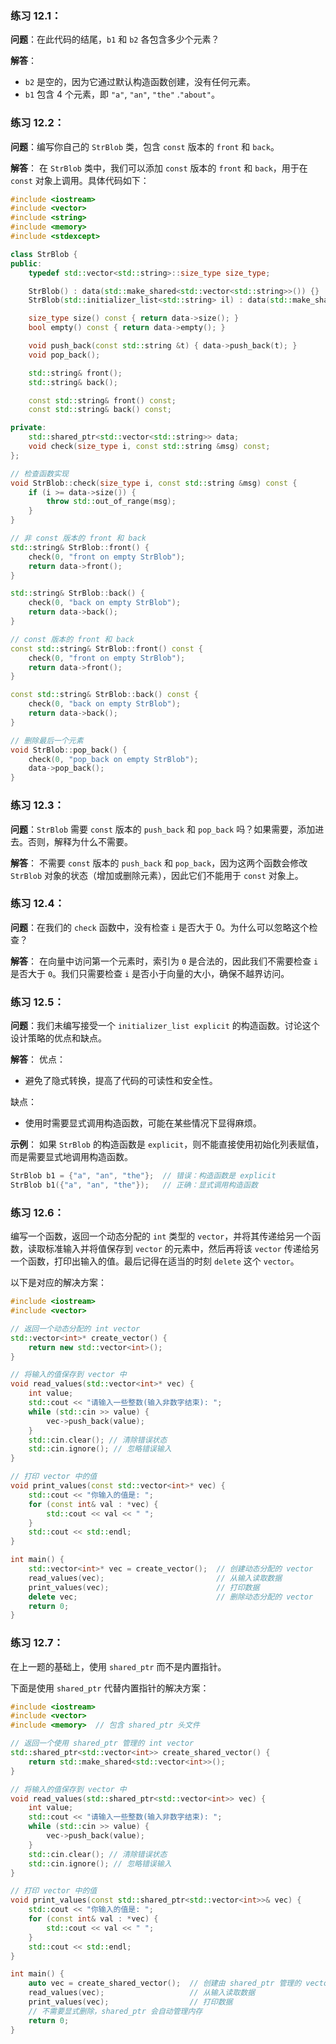 
### 练习 12.1：
**问题**：在此代码的结尾，`b1` 和 `b2` 各包含多少个元素？

**解答**：
- `b2` 是空的，因为它通过默认构造函数创建，没有任何元素。
- `b1` 包含 4 个元素，即 `"a"`, `"an"`, `"the"` .`"about"`。

### 练习 12.2：
**问题**：编写你自己的 `StrBlob` 类，包含 `const` 版本的 `front` 和 `back`。

**解答**：
在 `StrBlob` 类中，我们可以添加 `const` 版本的 `front` 和 `back`，用于在 `const` 对象上调用。具体代码如下：

```cpp
#include <iostream>
#include <vector>
#include <string>
#include <memory>
#include <stdexcept>

class StrBlob {
public:
    typedef std::vector<std::string>::size_type size_type;

    StrBlob() : data(std::make_shared<std::vector<std::string>>()) {}
    StrBlob(std::initializer_list<std::string> il) : data(std::make_shared<std::vector<std::string>>(il)) {}

    size_type size() const { return data->size(); }
    bool empty() const { return data->empty(); }

    void push_back(const std::string &t) { data->push_back(t); }
    void pop_back();

    std::string& front();
    std::string& back();

    const std::string& front() const;
    const std::string& back() const;

private:
    std::shared_ptr<std::vector<std::string>> data;
    void check(size_type i, const std::string &msg) const;
};

// 检查函数实现
void StrBlob::check(size_type i, const std::string &msg) const {
    if (i >= data->size()) {
        throw std::out_of_range(msg);
    }
}

// 非 const 版本的 front 和 back
std::string& StrBlob::front() {
    check(0, "front on empty StrBlob");
    return data->front();
}

std::string& StrBlob::back() {
    check(0, "back on empty StrBlob");
    return data->back();
}

// const 版本的 front 和 back
const std::string& StrBlob::front() const {
    check(0, "front on empty StrBlob");
    return data->front();
}

const std::string& StrBlob::back() const {
    check(0, "back on empty StrBlob");
    return data->back();
}

// 删除最后一个元素
void StrBlob::pop_back() {
    check(0, "pop_back on empty StrBlob");
    data->pop_back();
}
```

### 练习 12.3：
**问题**：`StrBlob` 需要 `const` 版本的 `push_back` 和 `pop_back` 吗？如果需要，添加进去。否则，解释为什么不需要。

**解答**：
不需要 `const` 版本的 `push_back` 和 `pop_back`，因为这两个函数会修改 `StrBlob` 对象的状态（增加或删除元素），因此它们不能用于 `const` 对象上。

### 练习 12.4：
**问题**：在我们的 `check` 函数中，没有检查 `i` 是否大于 0。为什么可以忽略这个检查？

**解答**：
在向量中访问第一个元素时，索引为 `0` 是合法的，因此我们不需要检查 `i` 是否大于 `0`。我们只需要检查 `i` 是否小于向量的大小，确保不越界访问。

### 练习 12.5：
**问题**：我们未编写接受一个 `initializer_list explicit` 的构造函数。讨论这个设计策略的优点和缺点。

**解答**：
优点：
- 避免了隐式转换，提高了代码的可读性和安全性。
  
缺点：
- 使用时需要显式调用构造函数，可能在某些情况下显得麻烦。

**示例**：
如果 `StrBlob` 的构造函数是 `explicit`，则不能直接使用初始化列表赋值，而是需要显式地调用构造函数。

```cpp
StrBlob b1 = {"a", "an", "the"};  // 错误：构造函数是 explicit
StrBlob b1({"a", "an", "the"});   // 正确：显式调用构造函数
```


### 练习 12.6：
编写一个函数，返回一个动态分配的 `int` 类型的 `vector`，并将其传递给另一个函数，读取标准输入并将值保存到 `vector` 的元素中，然后再将该 `vector` 传递给另一个函数，打印出输入的值。最后记得在适当的时刻 `delete` 这个 `vector`。

以下是对应的解决方案：

```cpp
#include <iostream>
#include <vector>

// 返回一个动态分配的 int vector
std::vector<int>* create_vector() {
    return new std::vector<int>();
}

// 将输入的值保存到 vector 中
void read_values(std::vector<int>* vec) {
    int value;
    std::cout << "请输入一些整数(输入非数字结束): ";
    while (std::cin >> value) {
        vec->push_back(value);
    }
    std::cin.clear(); // 清除错误状态
    std::cin.ignore(); // 忽略错误输入
}

// 打印 vector 中的值
void print_values(const std::vector<int>* vec) {
    std::cout << "你输入的值是: ";
    for (const int& val : *vec) {
        std::cout << val << " ";
    }
    std::cout << std::endl;
}

int main() {
    std::vector<int>* vec = create_vector();  // 创建动态分配的 vector
    read_values(vec);                         // 从输入读取数据
    print_values(vec);                        // 打印数据
    delete vec;                               // 删除动态分配的 vector
    return 0;
}
```

### 练习 12.7：
在上一题的基础上，使用 `shared_ptr` 而不是内置指针。

下面是使用 `shared_ptr` 代替内置指针的解决方案：

```cpp
#include <iostream>
#include <vector>
#include <memory>  // 包含 shared_ptr 头文件

// 返回一个使用 shared_ptr 管理的 int vector
std::shared_ptr<std::vector<int>> create_shared_vector() {
    return std::make_shared<std::vector<int>>();
}

// 将输入的值保存到 vector 中
void read_values(std::shared_ptr<std::vector<int>> vec) {
    int value;
    std::cout << "请输入一些整数(输入非数字结束): ";
    while (std::cin >> value) {
        vec->push_back(value);
    }
    std::cin.clear(); // 清除错误状态
    std::cin.ignore(); // 忽略错误输入
}

// 打印 vector 中的值
void print_values(const std::shared_ptr<std::vector<int>>& vec) {
    std::cout << "你输入的值是: ";
    for (const int& val : *vec) {
        std::cout << val << " ";
    }
    std::cout << std::endl;
}

int main() {
    auto vec = create_shared_vector();  // 创建由 shared_ptr 管理的 vector
    read_values(vec);                   // 从输入读取数据
    print_values(vec);                  // 打印数据
    // 不需要显式删除，shared_ptr 会自动管理内存
    return 0;
}
```

